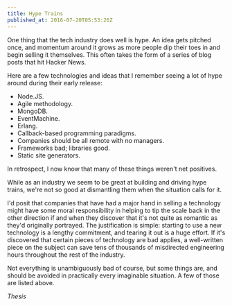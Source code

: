 ```yaml
---
title: Hype Trains
published_at: 2016-07-20T05:53:26Z
---
```


One thing that the tech industry does well is hype. An idea gets pitched once,
and momentum around it grows as more people dip their toes in and begin selling
it themselves. This often takes the form of a series of blog posts that hit
Hacker News.

Here are a few technologies and ideas that I remember seeing a lot of hype
around during their early release:

* Node.JS.
* Agile methodology.
* MongoDB.
* EventMachine.
* Erlang.
* Callback-based programming paradigms.
* Companies should be all remote with no managers.
* Frameworks bad; libraries good.
* Static site generators.

In retrospect, I now know that many of these things weren't net positives.

While as an industry we seem to be great at building and driving hype trains,
we're not so good at dismantling them when the situation calls for it.

I'd posit that companies that have had a major hand in selling a technology
might have some moral responsibility in helping to tip the scale back in the
other direction if and when they discover that it's not quite as romantic as
they'd originally portrayed. The justification is simple: starting to use a new
technology is a lengthy commitment, and tearing it out is a huge effort. If
it's discovered that certain pieces of technology are bad applies, a
well-written piece on the subject can save tens of thousands of misdirected
engineering hours throughout the rest of the industry.

Not everything is unambiguously bad of course, but some things are, and should
be avoided in practically every imaginable situation. A few of those are listed
above.

_Thesis_
